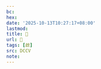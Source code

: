 ```yaml
---
bc:
hex:
date: '2025-10-13T10:27:17+08:00'
lastmod:
title: 􀉨
url: 􀉨
tags: [啟]
src: DCCV
note:
---
```

